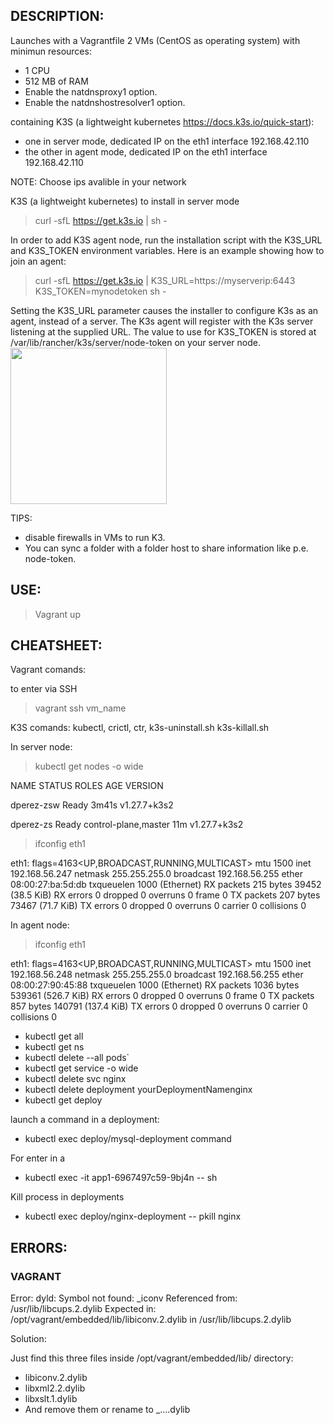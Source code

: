 ## DESCRIPTION:

Launches with a Vagrantfile 2 VMs (CentOS as operating system) with minimun resources:

- 1 CPU
- 512 MB of RAM
- Enable the natdnsproxy1 option.
- Enable the natdnshostresolver1 option.

containing K3S (a lightweight kubernetes https://docs.k3s.io/quick-start):

- one in server mode, dedicated IP on the eth1 interface 192.168.42.110
- the other in agent mode, dedicated IP on the eth1 interface 192.168.42.110

NOTE: Choose ips avalible in your network

K3S (a lightweight kubernetes) to install in server mode

> curl -sfL https://get.k3s.io | sh -

In order to add K3S agent node, run the installation script with the K3S_URL and K3S_TOKEN environment variables. Here is an example showing how to join an agent:

> curl -sfL https://get.k3s.io | K3S_URL=https://myserverip:6443 K3S_TOKEN=mynodetoken sh -

Setting the K3S_URL parameter causes the installer to configure K3s as an agent, instead of a server. The K3s agent will register with the K3s server listening at the supplied URL. The value to use for K3S_TOKEN is stored at /var/lib/rancher/k3s/server/node-token on your server node.
<img height="250em" src="https://docs.k3s.io/assets/images/how-it-works-k3s-revised-9c025ef482404bca2e53a89a0ba7a3c5.svg"/>

TIPS:
- disable firewalls in VMs to run K3.
- You can sync a folder with a folder host to share information like p.e. node-token.

## USE:

> Vagrant up

## CHEATSHEET:
Vagrant comands:

to enter via SSH

> vagrant ssh vm_name

K3S comands:
kubectl, crictl, ctr, k3s-uninstall.sh k3s-killall.sh

In server node:
> kubectl get nodes -o wide

NAME         STATUS   ROLES                  AGE     VERSION

dperez-zsw   Ready    <none>                 3m41s   v1.27.7+k3s2

dperez-zs    Ready    control-plane,master   11m     v1.27.7+k3s2

> ifconfig eth1

eth1: flags=4163<UP,BROADCAST,RUNNING,MULTICAST>  mtu 1500
        inet 192.168.56.247  netmask 255.255.255.0  broadcast 192.168.56.255
        ether 08:00:27:ba:5d:db  txqueuelen 1000  (Ethernet)
        RX packets 215  bytes 39452 (38.5 KiB)
        RX errors 0  dropped 0  overruns 0  frame 0
        TX packets 207  bytes 73467 (71.7 KiB)
        TX errors 0  dropped 0 overruns 0  carrier 0  collisions 0

In agent node:

> ifconfig eth1

eth1: flags=4163<UP,BROADCAST,RUNNING,MULTICAST>  mtu 1500
        inet 192.168.56.248  netmask 255.255.255.0  broadcast 192.168.56.255
        ether 08:00:27:90:45:88  txqueuelen 1000  (Ethernet)
        RX packets 1036  bytes 539361 (526.7 KiB)
        RX errors 0  dropped 0  overruns 0  frame 0
        TX packets 857  bytes 140791 (137.4 KiB)
        TX errors 0  dropped 0 overruns 0  carrier 0  collisions 0

- kubectl get all
- kubectl get ns
- kubectl delete --all  pods`
- kubectl get service -o wide
- kubectl delete svc nginx
- kubectl delete deployment yourDeploymentNamenginx
- kubectl get deploy

launch a command in a deployment:

- kubectl exec deploy/mysql-deployment command

For enter in a 

- kubectl exec -it app1-6967497c59-9bj4n -- sh

Kill process in deployments

- kubectl exec deploy/nginx-deployment -- pkill nginx



## ERRORS:

### VAGRANT

Error: dyld: Symbol not found: _iconv
    Referenced from: /usr/lib/libcups.2.dylib
    Expected in: /opt/vagrant/embedded/lib/libiconv.2.dylib
    in /usr/lib/libcups.2.dylib

Solution: 

Just find this three files inside /opt/vagrant/embedded/lib/ directory:

- libiconv.2.dylib
- libxml2.2.dylib
- libxslt.1.dylib
- And remove them or rename to _....dylib